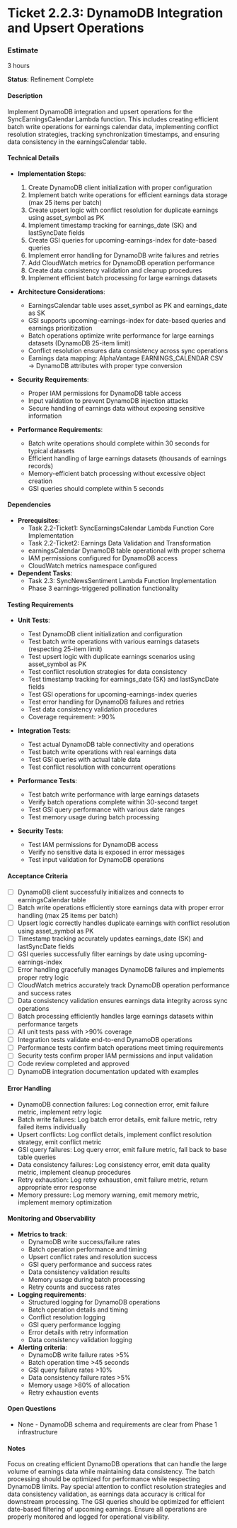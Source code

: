 # Ticket 2.2.3: DynamoDB Integration and Upsert Operations

### Estimate
3 hours

**Status**: Refinement Complete

#### Description
Implement DynamoDB integration and upsert operations for the SyncEarningsCalendar Lambda function. This includes creating efficient batch write operations for earnings calendar data, implementing conflict resolution strategies, tracking synchronization timestamps, and ensuring data consistency in the earningsCalendar table.

#### Technical Details
- **Implementation Steps**:
  1. Create DynamoDB client initialization with proper configuration
  2. Implement batch write operations for efficient earnings data storage (max 25 items per batch)
  3. Create upsert logic with conflict resolution for duplicate earnings using asset_symbol as PK
  4. Implement timestamp tracking for earnings_date (SK) and lastSyncDate fields
  5. Create GSI queries for upcoming-earnings-index for date-based queries
  6. Implement error handling for DynamoDB write failures and retries
  7. Add CloudWatch metrics for DynamoDB operation performance
  8. Create data consistency validation and cleanup procedures
  9. Implement efficient batch processing for large earnings datasets

- **Architecture Considerations**:
  - EarningsCalendar table uses asset_symbol as PK and earnings_date as SK
  - GSI supports upcoming-earnings-index for date-based queries and earnings prioritization
  - Batch operations optimize write performance for large earnings datasets (DynamoDB 25-item limit)
  - Conflict resolution ensures data consistency across sync operations
  - Earnings data mapping: AlphaVantage EARNINGS_CALENDAR CSV → DynamoDB attributes with proper type conversion

- **Security Requirements**:
  - Proper IAM permissions for DynamoDB table access
  - Input validation to prevent DynamoDB injection attacks
  - Secure handling of earnings data without exposing sensitive information

- **Performance Requirements**:
  - Batch write operations should complete within 30 seconds for typical datasets
  - Efficient handling of large earnings datasets (thousands of earnings records)
  - Memory-efficient batch processing without excessive object creation
  - GSI queries should complete within 5 seconds

#### Dependencies
- **Prerequisites**:
  - Task 2.2-Ticket1: SyncEarningsCalendar Lambda Function Core Implementation
  - Task 2.2-Ticket2: Earnings Data Validation and Transformation
  - earningsCalendar DynamoDB table operational with proper schema
  - IAM permissions configured for DynamoDB access
  - CloudWatch metrics namespace configured
- **Dependent Tasks**:
  - Task 2.3: SyncNewsSentiment Lambda Function Implementation
  - Phase 3 earnings-triggered pollination functionality

#### Testing Requirements
- **Unit Tests**:
  - Test DynamoDB client initialization and configuration
  - Test batch write operations with various earnings datasets (respecting 25-item limit)
  - Test upsert logic with duplicate earnings scenarios using asset_symbol as PK
  - Test conflict resolution strategies for data consistency
  - Test timestamp tracking for earnings_date (SK) and lastSyncDate fields
  - Test GSI operations for upcoming-earnings-index queries
  - Test error handling for DynamoDB failures and retries
  - Test data consistency validation procedures
  - Coverage requirement: >90%

- **Integration Tests**:
  - Test actual DynamoDB table connectivity and operations
  - Test batch write operations with real earnings data
  - Test GSI queries with actual table data
  - Test conflict resolution with concurrent operations

- **Performance Tests**:
  - Test batch write performance with large earnings datasets
  - Verify batch operations complete within 30-second target
  - Test GSI query performance with various date ranges
  - Test memory usage during batch processing

- **Security Tests**:
  - Test IAM permissions for DynamoDB access
  - Verify no sensitive data is exposed in error messages
  - Test input validation for DynamoDB operations

#### Acceptance Criteria
- [ ] DynamoDB client successfully initializes and connects to earningsCalendar table
- [ ] Batch write operations efficiently store earnings data with proper error handling (max 25 items per batch)
- [ ] Upsert logic correctly handles duplicate earnings with conflict resolution using asset_symbol as PK
- [ ] Timestamp tracking accurately updates earnings_date (SK) and lastSyncDate fields
- [ ] GSI queries successfully filter earnings by date using upcoming-earnings-index
- [ ] Error handling gracefully manages DynamoDB failures and implements proper retry logic
- [ ] CloudWatch metrics accurately track DynamoDB operation performance and success rates
- [ ] Data consistency validation ensures earnings data integrity across sync operations
- [ ] Batch processing efficiently handles large earnings datasets within performance targets
- [ ] All unit tests pass with >90% coverage
- [ ] Integration tests validate end-to-end DynamoDB operations
- [ ] Performance tests confirm batch operations meet timing requirements
- [ ] Security tests confirm proper IAM permissions and input validation
- [ ] Code review completed and approved
- [ ] DynamoDB integration documentation updated with examples

#### Error Handling
- DynamoDB connection failures: Log connection error, emit failure metric, implement retry logic
- Batch write failures: Log batch error details, emit failure metric, retry failed items individually
- Upsert conflicts: Log conflict details, implement conflict resolution strategy, emit conflict metric
- GSI query failures: Log query error, emit failure metric, fall back to base table queries
- Data consistency failures: Log consistency error, emit data quality metric, implement cleanup procedures
- Retry exhaustion: Log retry exhaustion, emit failure metric, return appropriate error response
- Memory pressure: Log memory warning, emit memory metric, implement memory optimization

#### Monitoring and Observability
- **Metrics to track**:
  - DynamoDB write success/failure rates
  - Batch operation performance and timing
  - Upsert conflict rates and resolution success
  - GSI query performance and success rates
  - Data consistency validation results
  - Memory usage during batch processing
  - Retry counts and success rates
- **Logging requirements**:
  - Structured logging for DynamoDB operations
  - Batch operation details and timing
  - Conflict resolution logging
  - GSI query performance logging
  - Error details with retry information
  - Data consistency validation logging
- **Alerting criteria**:
  - DynamoDB write failure rates >5%
  - Batch operation time >45 seconds
  - GSI query failure rates >10%
  - Data consistency failure rates >5%
  - Memory usage >80% of allocation
  - Retry exhaustion events

#### Open Questions
- None - DynamoDB schema and requirements are clear from Phase 1 infrastructure

#### Notes
Focus on creating efficient DynamoDB operations that can handle the large volume of earnings data while maintaining data consistency. The batch processing should be optimized for performance while respecting DynamoDB limits. Pay special attention to conflict resolution strategies and data consistency validation, as earnings data accuracy is critical for downstream processing. The GSI queries should be optimized for efficient date-based filtering of upcoming earnings. Ensure all operations are properly monitored and logged for operational visibility. 